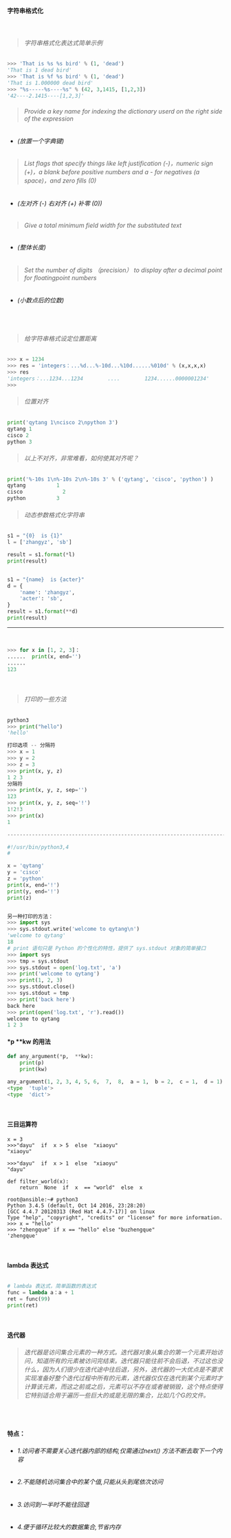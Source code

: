 #### 字符串格式化

<br>

> ###### 字符串格式化表达式简单示例

```python
>>> 'That is %s %s bird' % (1, 'dead')
'That is 1 dead bird'
>>> 'That is %f %s bird' % (1, 'dead')
'That is 1.000000 dead bird'
>>> "%s-----%s----%s" % (42, 3,1415, [1,2,3])
'42----2.1415----[1,2,3]'
```


> ###### Provide a key name for indexing the dictionary userd on the right side of the expression 
* ###### (放置一个字典键)

> ###### List flags that specify things like left justification (-)，numeric sign (+)，a blank before positive numbers and a - for negatives (a space)，and zero fills (0)   
* ###### (左对齐 (-) 右对齐 (+) 补零 (0))

> ###### Give a total minimum field width for the substituted text 
* ###### (整体长度)

> ###### Set the number of digits （precision） to display after a decimal point for floatingpoint numbers 
* ###### (小数点后的位数)


<br>

> ###### 给字符串格式设定位置距离

```python
>>> x = 1234
>>> res = 'integers：...%d...%-10d...%10d......%010d' % (x,x,x,x)
>>> res
'integers：...1234...1234        ....        1234......0000001234'
>>>
```

> ###### 位置对齐

```python
print('qytang 1\ncisco 2\npython 3')
qytang 1
cisco 2
python 3
```

> ###### 以上不对齐，非常难看，如何使其对齐呢？

```python
print('%-10s 1\n%-10s 2\n%-10s 3' % ('qytang', 'cisco', 'python') )
qytang          1
cisco             2
python          3
```


> ###### 动态参数格式化字符串

```python
s1 = "{0}  is {1}"
l = ['zhangyz', 'sb']

result = s1.format(*l)
print(result)


s1 = "{name}  is {acter}"
d = {     
    'name': 'zhangyz',     
    'acter': 'sb',
}
result = s1.format(**d)
print(result)
```

----------------------------------------------------------------------------

<br>

```python
>>> for x in [1, 2, 3]：
......  print(x, end='')
......
123
```

<br>

> ###### 打印的一些方法

```python
python3
>>> print("hello")
'hello'

打印选项 -- 分隔符
>>> x = 1
>>> y = 2
>>> z = 3
>>> print(x, y, z)
1 2 3
分隔符
>>> print(x, y, z, sep='')
123
>>> print(x, y, z, seq='!')
1!2!3
>>> print(x)
1

--------------------------------------------------------------------------------------

#!/usr/bin/python3,4
#

x = 'qytang'
y = 'cisco'
z = 'python'
print(x, end='!')
print(y, end='!')
print(z)


另一种打印的方法：
>>> import sys
>>> sys.stdout.write('welcome to qytang\n')
'welcome to qytang'
18
# print 语句只是 Python 的个性化的特性，提供了 sys.stdout 对象的简单接口
>>> import sys
>>> tmp = sys.stdout
>>> sys.stdout = open('log.txt', 'a')
>>> print('welcome to qytang')
>>> print(1, 2, 3)
>>> sys.stdout.close()
>>> sys.stdout = tmp
>>> print('back here')
back here
>>> print(open('log.txt', 'r').read())
welcome to qytang
1 2 3
```

#### *p **kw 的用法

```python
def any_argument(*p,  **kw):
    print(p)
    print(kw)

any_argument(1, 2, 3, 4, 5, 6,  7,  8,  a = 1,  b = 2,  c = 1,  d = 1)
<type  'tuple'>
<type  'dict'>
```

<br>

#### 三目运算符

```shell
x = 3
>>>"dayu"  if  x > 5  else  "xiaoyu"
"xiaoyu"

>>>"dayu"  if  x > 1  else  "xiaoyu"
"dayu"

def filter_world(x):
    return  None  if  x  == "world"  else  x

root@ansible:~# python3
Python 3.4.5 (default, Oct 14 2016, 23:28:20) 
[GCC 4.4.7 20120313 (Red Hat 4.4.7-17)] on linux
Type "help", "copyright", "credits" or "license" for more information.
>>> x = "hello"
>>> "zhengque" if x == "hello" else "buzhengque"
'zhengque' 
```

<br>

#### lambda 表达式

```python

# lambda 表达式，简单函数的表达式
func = lambda a：a + 1
ret = func(99)
print(ret)

```

<br>

#### 迭代器

> ###### 迭代器是访问集合元素的一种方式。迭代器对象从集合的第一个元素开始访问，知道所有的元素被访问完结束。迭代器只能往前不会后退，不过这也没什么，因为人们很少在迭代途中往后退，另外，迭代器的一大优点是不要求实现准备好整个迭代过程中所有的元素，迭代器仅仅在迭代到某个元素时才计算该元素，而这之前或之后，元素可以不存在或者被销毁，这个特点使得它特别适合用于遍历一些巨大的或是无限的集合，比如几个G的文件。

<br>

#### 特点：
* ###### 1.访问者不需要关心迭代器内部的结构,仅需通过next() 方法不断去取下一个内容
* ###### 2.不能随机访问集合中的某个值,只能从头到尾依次访问
* ###### 3.访问到一半时不能往回退
* ###### 4.便于循环比较大的数据集合,节省内存
